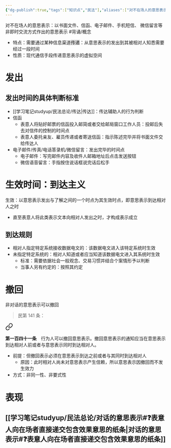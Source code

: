 ```yaml
---
{"dg-publish":true,"tags":["知识点","民法"],"aliases":["对不在场人的意思表示"],"permalink":"/学习笔记studyup/民法总论/非对话的意思表示/","dgPassFrontmatter":true,"created":"2024-11-17T14:04:15.768+08:00","updated":"2024-12-05T09:42:12.716+08:00"}
---
```


对不在场人的意思表示：以书面文件、信函、电子邮件、手机短信、 微信留言等非即时交流方式作出的意思表示 #背诵/概念 
- 特点：需要通过某种信息渠道<span style="background:rgba(92, 92, 92, 0.2)">传递</span>：从意思表示的发出到其被相对人知悉需要经过一段时间
- 性质：现代通信手段传递意思表示的虚拟空间
# 发出
## 发出时间的具体判断标准
- [[学习笔记studyup/民法总论/传达\|传达]]：传达辅助人的行为判断
- 信函
	- 表意人将贴好邮票的信函投入邮简或者交给邮局窗口工作人员：投邮后失去对信件的控制的时间点
	- 表意人委托亲友、雇员传递或者寄送信函：指示陈述完毕并将书面文件交给传达人
- 电子邮件/传真/电话答录机/微信留言：发出完毕的时间点
	- 电子邮件：写完邮件内容及收件人邮箱地址后点击发送按钮
	- 微信语音留言：手指按住说话框说完话后松手
# 生效时间：到达主义
生效：以意思表示发出与了解之间的一个时点为其生效时点，即意思表示到达相对人之时
- 直至表意人将此类表示文本向相对人发出之时，才构成表示成立
## 到达规则
- 相对人指定特定系统接收数据电文的：该数据电文进入该特定系统时生效
- 未指定特定系统的：相对人知道或者应当知道该数据电文进入其系统时生效
	- 标准：需要依据社会一般观念、交易习惯并结合个案情形予以判断
	- 当事人另有约定的：按照其约定
# 撤回
非对话的意思表示可以撤回
>民第 141 条：
<div class="transclusion internal-embed is-loaded"><a class="markdown-embed-link" href="/////#t141" aria-label="Open link"><svg xmlns="http://www.w3.org/2000/svg" width="24" height="24" viewBox="0 0 24 24" fill="none" stroke="currentColor" stroke-width="2" stroke-linecap="round" stroke-linejoin="round" class="svg-icon lucide-link"><path d="M10 13a5 5 0 0 0 7.54.54l3-3a5 5 0 0 0-7.07-7.07l-1.72 1.71"></path><path d="M14 11a5 5 0 0 0-7.54-.54l-3 3a5 5 0 0 0 7.07 7.07l1.71-1.71"></path></svg></a><div class="markdown-embed">



**第一百四十一条**　行为人可以撤回意思表示。撤回意思表示的通知应当在意思表示到达相对人前或者与意思表示同时到达相对人。 

</div></div>

- 前提：但撤回表示必须在意思表示到达之前或者与其同时到达相对人
	- 原因：此时相对人尚未对意思表示产生信赖，所以意思表示因撤回而不发生效力
- 方式：非同一性、非要式性
# 表现
## [[学习笔记studyup/民法总论/对话的意思表示#❓表意人向在场者直接递交包含效果意思的纸条\|对话的意思表示#❓表意人向在场者直接递交包含效果意思的纸条]]